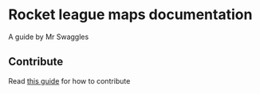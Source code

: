# Rocket league maps documentation
A guide by Mr Swaggles

## Contribute
Read [this guide](./docs/menu/contribute) for how to contribute
